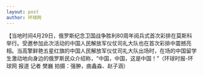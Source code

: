 ```yaml
---
layout: post
author: 环球网
---
```


【当地时间4月29日，俄罗斯纪念卫国战争胜利80周年阅兵式首次彩排在莫斯科举行。受邀参加此次活动的中国人民解放军仪仗司礼大队也在首次彩排中震撼亮相。当高擎鲜艳五星红旗的中国人民解放军仪仗司礼大队出场时，在场的中国留学生激动地向身边的俄罗斯民众介绍称，“中国，中国，这是中国！”（环球时报-环球网 报道 记者 樊巍 拍摄：强翀，曲鑫淼、赵子涵）
